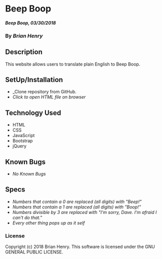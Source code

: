 # Beep Boop

#### _Beep Boop, 03/30/2018_

### By _**Brian Henry**_

## Description
This website allows users to translate plain English to Beep Boop.

## SetUp/Installation
* _Clone repository from GitHub.
* _Click to open HTML file on browser_

## Technology Used
* HTML
* CSS
* JavaScript
* Bootstrap
* jQuery

## Known Bugs
* _No Known Bugs_

## Specs
* _Numbers that contain a 0 are replaced (all digits) with "Beep!"_
* _Numbers that contain a 1 are replaced (all digits) with "Boop!"_
* _Numbers divisible by 3 are replaced with "I'm sorry, Dave. I'm afraid I can't do that."_
* _Every other thing pops up as it self_

### License
Copyright (c) 2018 Brian Henry.
This software is licensed under the GNU GENERAL PUBLIC LICENSE.
